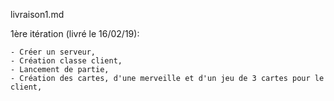 livraison1.md

1ère itération (livré le 16/02/19):

    - Créer un serveur,
    - Création classe client,
    - Lancement de partie,
    - Création des cartes, d'une merveille et d'un jeu de 3 cartes pour le client,
